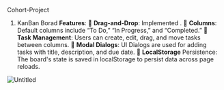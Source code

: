 Cohort-Project
1. KanBan Borad
 **Features**:
	**Drag-and-Drop**:
Implemented .
	**Columns**:
Default columns include “To Do,” “In Progress,” and “Completed.”
	**Task Management**: Users can create, edit, drag, and move tasks between columns.
	**Modal Dialogs**: UI Dialogs are used for adding tasks with title, description, and due date.
	**LocalStorage** Persistence: The board's state is saved in localStorage to persist data across page reloads.

![Untitled](https://github.com/user-attachments/assets/39941111-d216-486e-9d96-9e1720f154d1)
